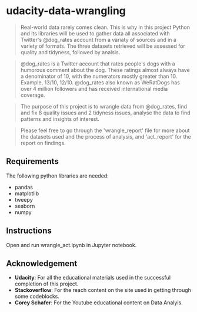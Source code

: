 # udacity-data-wrangling

>Real-world data rarely comes clean. This is why in this project Python and its libraries will be used to gather data all associated with Twitter's @dog_rates account from a variaty of sources and in a variety of formats. The three datasets retrieved will be assessed for quality and tidyness, followed by analsis.

>@dog_rates is a Twitter account that rates people's dogs with a humorous comment about the dog. These ratings almost always have a denominator of 10, with the numerators mostly greater than 10. Example, 13/10, 12/10. @dog_rates also known as WeRatDogs has over 4 million followers and has received international media coverage.

>The purpose of this project is to wrangle data from @dog_rates, find and fix 8 quality issues and 2 tidyness issues, analyse the data to find patterns and insights of interest.

>Please feel free to go through the 'wrangle_report' file for more about the datasets used and the process of analysis, and 'act_report' for the report on findings.

## Requirements
The following python libraries are needed:

- pandas
- matplotlib
- tweepy
- seaborn
- numpy

## Instructions
Open and run wrangle_act.ipynb in Jupyter notebook.

## Acknowledgement
- **Udacity**: For all the educational materials used in the successful completion of this project.
- **Stackoverflow**: For the reach content on the site used in getting through some codeblocks.
- **Corey Schafer**: For the Youtube educational content on Data Analyis. 


```python

```

